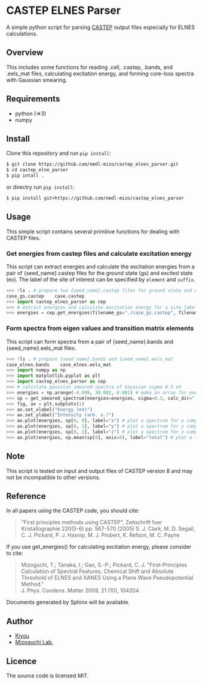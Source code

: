 # CASTEP ELNES Parser

A simple python script for parsing [CASTEP](http://www.castep.org/) output files especially for ELNES calculations.

## Overview

This includes some functions for reading .cell, .castep, .bands, and .eels_mat files, calculating excitation energy, and forming core-loss spectra with Gaussian smearing.

## Requirements

- python (=>3)
- numpy

## Install

Clone this repository and run `pip install`:

``` bash
$ git clone https://github.com/nmdl-mizo/castep_elnes_parser.git
$ cd castep_elne_parser
$ pip intall .
```

or directry run `pip install`:

``` bash
$ pip install git+https://github.com/nmdl-mizo/castep_elnes_parser
```

## Usage

This simple script contains several primitive functions for dealing with CASTEP files.

### Get energies from castep files and calculate excitation energy

This script can extract energies and calculate the excitation energies from a pair of {seed_name}.castep files for the ground state (gs) and excited state (ex).
The label of the site of interest can be specified by `element` and `suffix`.

``` python
>>> !ls . # prepare two {seed_name}.castep files for ground state and excitated state
case_gs.castep    case.castep
>>> import castep_elnes_parser as cep
>>> # extract energies and calculate excitation energy for a site labelled as "C:ex"
>>> energies = cep.get_energies(filename_gs="./case_gs.castep", filename_ex="./case.castep", element="C", suffix=":ex")
```

### Form spectra from eigen values and transition matrix elements

This script can form spectra from a pair of {seed_name}.bands and {seed_name}.eels_mat files.

``` python
>>> !ls . # prepare {seed_name}.bands and {seed_name}.eels_mat
case_elnes.bands    case_elnes.eels_mat
>>> import numpy as np
>>> import matplotlib.pyplot as plt
>>> import castep_elnes_parser as cep
>>> # calculate gaussian smeared spectra of Gaussian sigma 0.3 eV
>>> energies = np.arange(-4.999, 30.002, 0.001) # make an array for energies with a desired range and resolution
>>> sp = get_smeared_spectrum(energies=energies, sigma=0.3, calc_dir=".", seed_name="case_elnes") # parse and make spectra by gaussian smearing with sigma
>>> fig, ax = plt.subplots(1)
>>> ax.set_xlabel("Energy (eV)")
>>> ax.set_ylabel("Intensity (arb. u.)")
>>> ax.plot(energies, sp[0, 0], label="x") # plot a spectrum for x component of the 1st core projection
>>> ax.plot(energies, sp[0, 1], label="y") # plot a spectrum for y component of the 1st core projection
>>> ax.plot(energies, sp[0, 2], label="z") # plot a spectrum for z component of the 1st core projection
>>> ax.plot(energies, np.mean(sp[0], axis=0), label="total") # plot a total spectrum of the 1st core projection
```

## Note

This script is tested on input and output files of CASTEP version 8 and may not be incompatible to other versions.

## Reference

In all papers using the CASTEP code, you should cite:
> "First principles methods using CASTEP",
> Zeitschrift fuer Kristallographie 220(5-6) pp. 567-570 (2005)
> S. J. Clark, M. D. Segall, C. J. Pickard, P. J. Hasnip, M. J. Probert, K. Refson, M. C. Payne

If you use get_energies() for calculating excitation energy, please consider to cite:
> Mizoguchi, T.; Tanaka, I.; Gao, S.-P.; Pickard, C. J.
> "First-Principles Calculation of Spectral Features, Chemical Shift and Absolute Threshold of ELNES and XANES Using a Plane Wave Pseudopotential Method." \
> J. Phys. Condens. Matter 2009, 21 (10), 104204.

Documents generated by Sphinx will be available.

## Author

- [Kiyou](https://github.com/kiyou)
- [Mizoguchi Lab.](https://github.com/nmdl-mizo)

## Licence

The source code is licensed MIT.
